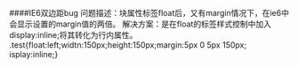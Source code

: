 ####IE6双边距bug
问题描述：块属性标签float后，又有margin情况下，在ie6中会显示设置的margin值的两倍。
解决方案：是在float的标签样式控制中加入 display:inline;将其转化为行内属性。
.test{float:left;widtn:150px;height:150px;margin:5px 0 5px 150px; isplay:inline;}
